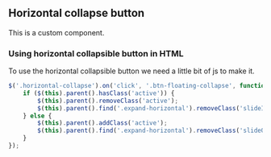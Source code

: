 ## Horizontal collapse button
This is a custom component.

### Using horizontal collapsible button in HTML
To use the horizontal collapsible button we need a little bit of js to make it.
```javascript
$('.horizontal-collapse').on('click', '.btn-floating-collapse', function () {
    if ($(this).parent().hasClass('active')) {
        $(this).parent().removeClass('active');
        $(this).parent().find('.expand-horizontal').removeClass('slideInRight').addClass('slideOutRight');
    } else {
        $(this).parent().addClass('active');
        $(this).parent().find('.expand-horizontal').removeClass('slideOutRight').addClass('slideInRight');
    }
});
```
